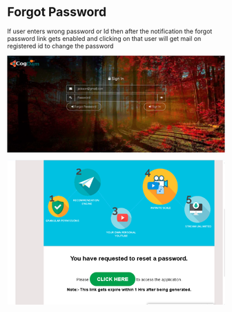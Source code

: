 # Forgot Password

If user enters wrong password or Id then after the notification the forgot password link gets enabled and clicking on that user will get mail on registered id to change the password

![](../.gitbook/assets/image%20%28103%29.png)

![](../.gitbook/assets/image%20%28109%29.png)





